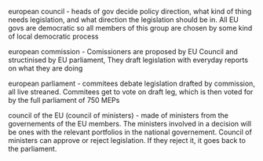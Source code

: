 european council - heads of gov decide policy direction, what kind of thing needs legislation, and what direction the legislation should be in. All EU govs are democratic so all members of this group are chosen by some kind of local democratic process

european commission - Comissioners are proposed by EU Council and structinised by EU parliament,  They draft legislation with everyday reports on what they are doing

european parliament - commitees debate legislation drafted by commission, all live streaned. Commitees get to vote on draft leg, which is then voted for by the full parliament of 750 MEPs

council of the EU (council of ministers) - made of ministers from the governements of the EU members. The ministers involved in a decision will be ones with the relevant portfolios in the national governement. Council of ministers can approve or reject legislation. If they reject it, it goes back to the parliament. 
